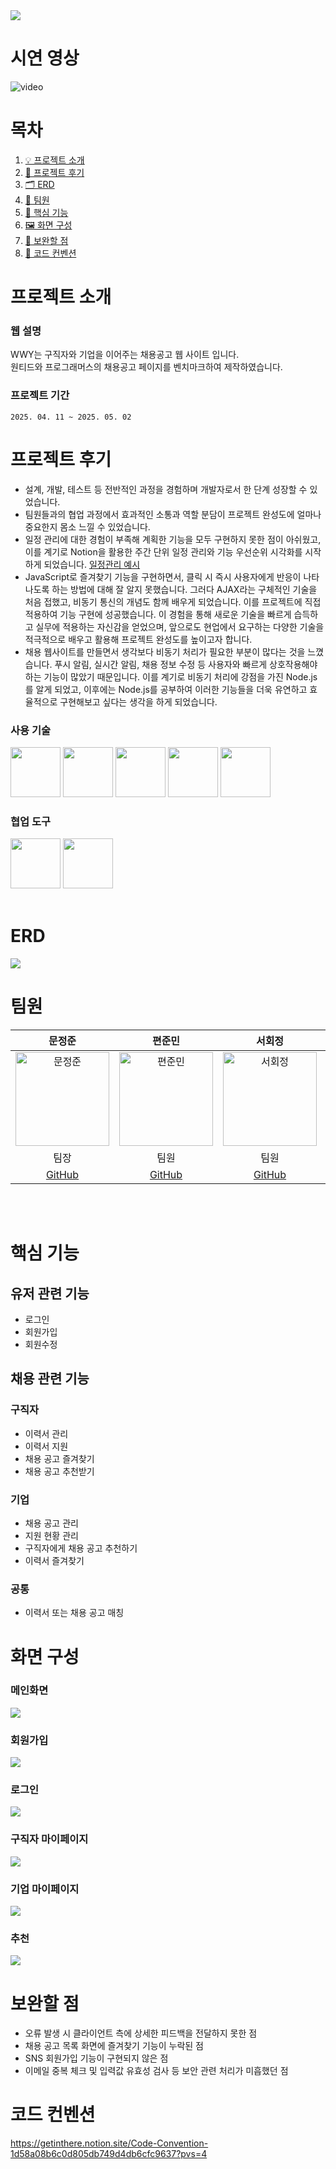 <img src="https://capsule-render.vercel.app/api?type=waving&color=DCDCDC&height=300&section=header&text=We%20Want%20You.&fontSize=90&fontColor=0099FF" />

# 시연 영상
![video](https://github.com/user-attachments/assets/39a48db4-4f4a-43e1-b091-0eba6d330dee)

# 목차
1. [💡 프로젝트 소개](#프로젝트-소개)
2. [📝 프로젝트 후기](#프로젝트-후기)
3. [🗂️ ERD](#erd)
4. [👥 팀원](#팀원)
5. [🧠 핵심 기능](#핵심-기능)
6. [🖼️ 화면 구성](#화면-구성)
7. [🔧 보완할 점](#보완할-점)
8. [📏 코드 컨벤션](#코드-컨벤션)

# 프로젝트 소개

### 웹 설명

WWY는 구직자와 기업을 이어주는 채용공고 웹 사이트 입니다.
<br>
원티드와 프로그래머스의 채용공고 페이지를 벤치마크하여 제작하였습니다.

### 프로젝트 기간

    2025. 04. 11 ~ 2025. 05. 02


# 프로젝트 후기
- 설계, 개발, 테스트 등 전반적인 과정을 경험하며 개발자로서 한 단계 성장할 수 있었습니다.
- 팀원들과의 협업 과정에서 효과적인 소통과 역할 분담이 프로젝트 완성도에 얼마나 중요한지 몸소 느낄 수 있었습니다.
- 일정 관리에 대한 경험이 부족해 계획한 기능을 모두 구현하지 못한 점이 아쉬웠고, 이를 계기로 Notion을 활용한 주간 단위 일정 관리와 기능 우선순위 시각화를 시작하게 되었습니다. [일정관리 예시](https://getinthere.notion.site/1858a08b6c0d81fca4bee9d709a4d4cf?source=copy_link)
- JavaScript로 즐겨찾기 기능을 구현하면서, 클릭 시 즉시 사용자에게 반응이 나타나도록 하는 방법에 대해 잘 알지 못했습니다. 그러다 AJAX라는 구체적인 기술을 처음 접했고, 비동기 통신의 개념도 함께 배우게 되었습니다. 이를 프로젝트에 직접 적용하여 기능 구현에 성공했습니다. 이 경험을 통해 새로운 기술을 빠르게 습득하고 실무에 적용하는 자신감을 얻었으며, 앞으로도 현업에서 요구하는 다양한 기술을 적극적으로 배우고 활용해 프로젝트 완성도를 높이고자 합니다.
- 채용 웹사이트를 만들면서 생각보다 비동기 처리가 필요한 부분이 많다는 것을 느꼈습니다. 푸시 알림, 실시간 알림, 채용 정보 수정 등 사용자와 빠르게 상호작용해야 하는 기능이 많았기 때문입니다. 이를 계기로 비동기 처리에 강점을 가진 Node.js를 알게 되었고, 이후에는 Node.js를 공부하여 이러한 기능들을 더욱 유연하고 효율적으로 구현해보고 싶다는 생각을 하게 되었습니다.

  
### 사용 기술

<div>
<img src="https://github.com/yewon-Noh/readme-template/blob/main/skills/Java.png?raw=true" width="80">
<img src="https://github.com/yewon-Noh/readme-template/blob/main/skills/Bootstrap.png?raw=true" width="80">
<img src="https://github.com/yewon-Noh/readme-template/blob/main/skills/JavaScript.png?raw=true" width="80">
<img src="https://github.com/yewon-Noh/readme-template/blob/main/skills/HTMLCSS.png?raw=true" width="80">
<img src="https://github.com/yewon-Noh/readme-template/blob/main/skills/Ajax.png?raw=true" width="80">
</div>

### 협업 도구

<div>
<img src="https://github.com/yewon-Noh/readme-template/blob/main/skills/Github.png?raw=true" width="80">
<img src="https://github.com/yewon-Noh/readme-template/blob/main/skills/Notion.png?raw=true" width="80">
</div>

<br>

# ERD
<img src="README/wwy-v1-ERD.png">

# 팀원

|                                                          문정준                                                           |                                                           편준민                                                            |                                                       서회정                                                        |                                                        손영민                                                        |
|:----------------------------------------------------------------------------------------------------------------------:|:------------------------------------------------------------------------------------------------------------------------:|:----------------------------------------------------------------------------------------------------------------:|:-----------------------------------------------------------------------------------------------------------------:|
| <img src="https://github.com/human-mjj/recruit-wwy/blob/master/README/240125_ynn1.png?raw=true" alt="문정준" width="150"> |  <img src="https://github.com/JunMin0529/recruit-wwy-v1/blob/master/README/unnamed.png?raw=true" alt="편준민" width="150"> | <img src="https://github.com/human-mjj/recruit-wwy/blob/master/README/image.png?raw=true" alt="서회정" width="150"> | <img src="https://github.com/human-mjj/recruit-wwy/blob/master/README/Screenshot_38.png?raw=true" alt="손영민" width="150"> |
|                                                           팀장                                                           |                                                            팀원                                                            |                                                        팀원                                                        |                                                        팀원                                                         |
|                                           [GitHub](https://github.com/Sxias)                                           |                                           [GitHub](https://github.com/JunMin0529)                                           |                                      [GitHub](https://github.com/clubnerdy)                                      |                                      [GitHub](https://github.com/son7571)                                      |

<br>



<br>

# 핵심 기능

## 유저 관련 기능

- 로그인
- 회원가입
- 회원수정

## 채용 관련 기능

### 구직자

- 이력서 관리
- 이력서 지원
- 채용 공고 즐겨찾기
- 채용 공고 추천받기

### 기업

- 채용 공고 관리
- 지원 현황 관리
- 구직자에게 채용 공고 추천하기
- 이력서 즐겨찾기

### 공통

- 이력서 또는 채용 공고 매칭

# 화면 구성

### 메인화면

<img src="README/project/main.png">

### 회원가입

<img src="README/project/singup.png">

### 로그인

<img src="README/project/login.png">

### 구직자 마이페이지

<img src="README/project/usermypage.png">

### 기업 마이페이지

<img src="README/project/commypage.png">

### 추천

<img src="README/project/recommend.png">



# 보완할 점
- 오류 발생 시 클라이언트 측에 상세한 피드백을 전달하지 못한 점
- 채용 공고 목록 화면에 즐겨찾기 기능이 누락된 점
- SNS 회원가입 기능이 구현되지 않은 점
- 이메일 중복 체크 및 입력값 유효성 검사 등 보안 관련 처리가 미흡했던 점

# 코드 컨벤션

https://getinthere.notion.site/Code-Convention-1d58a08b6c0d805db749d4db6cfc9637?pvs=4

